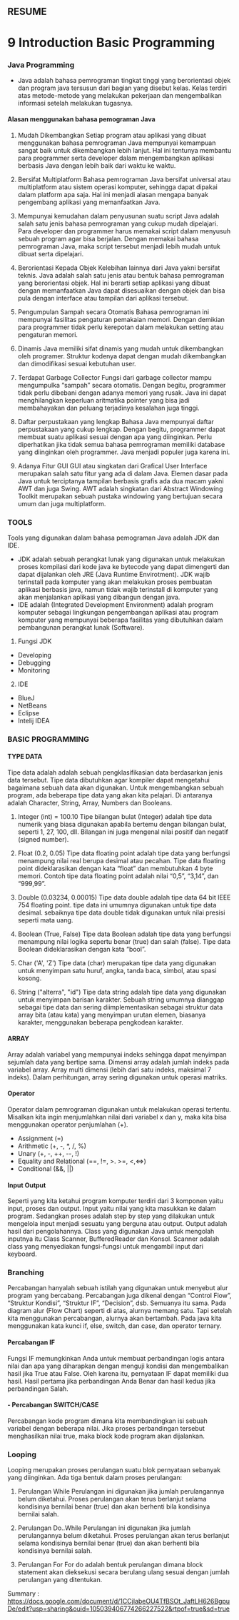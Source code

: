 ## RESUME

# 9 Introduction Basic Programming

### Java Programming

- Java adalah bahasa pemrograman tingkat tinggi yang berorientasi objek dan program java tersusun dari bagian yang disebut kelas. Kelas terdiri atas metode-metode yang melakukan pekerjaan dan mengembalikan informasi setelah melakukan tugasnya.

#### Alasan menggunakan bahasa pemograman Java

1. Mudah Dikembangkan
   Setiap program atau aplikasi yang dibuat menggunakan bahasa pemrograman Java mempunyai kemampuan sangat baik untuk dikembangkan lebih lanjut. Hal ini tentunya membantu para programmer serta developer dalam mengembangkan aplikasi berbasis Java dengan lebih baik dari waktu ke waktu.

2. Bersifat Multiplatform
   Bahasa pemrograman Java bersifat universal atau multiplatform atau sistem operasi komputer, sehingga dapat dipakai dalam platform apa saja. Hal ini menjadi alasan mengapa banyak pengembang aplikasi yang memanfaatkan Java.

3. Mempunyai kemudahan dalam penyusunan suatu script
   Java adalah salah satu jenis bahasa pemrograman yang cukup mudah dipelajari. Para developer dan programmer harus memakai script dalam menyusuh sebuah program agar bisa berjalan. Dengan memakai bahasa pemrograman Java, maka script tersebut menjadi lebih mudah untuk dibuat serta dipelajari.

4. Berorientasi Kepada Objek
   Kelebihan lainnya dari Java yakni bersifat teknis. Java adalah salah satu jenis atau bentuk bahasa pemrograman yang berorientasi objek. Hal ini berarti setiap aplikasi yang dibuat dengan memanfaatkan Java dapat disesuaikan dengan objek dan bisa pula dengan interface atau tampilan dari aplikasi tersebut.

5. Pengumpulan Sampah secara Otomatis
   Bahasa pemrograman ini mempunyai fasilitas pengaturan pemakaian memori. Dengan demikian para programmer tidak perlu kerepotan dalam melakukan setting atau pengaturan memori.

6. Dinamis
   Java memiliki sifat dinamis yang mudah untuk dikembangkan oleh programer. Struktur kodenya dapat dengan mudah dikembangkan dan dimodifikasi sesuai kebutuhan user.

7. Terdapat Garbage Collector
   Fungsi dari garbage collector mampu mengumpulka “sampah” secara otomatis. Dengan begitu, programmer tidak perlu dibebani dengan adanya memori yang rusak. Java ini dapat menghilangkan keperluan aritmatika pointer yang bisa jadi membahayakan dan peluang terjadinya kesalahan juga tinggi.

8. Daftar perpustakaan yang lengkap
   Bahasa Java mempunyai daftar perpustakaan yang cukup lengkap. Dengan begitu, programmer dapat membuat suatu aplikasi sesuai dengan apa yang diinginkan. Perlu diperhatikan jika tidak semua bahasa pemrograman memiliki database yang diinginkan oleh programmer. Java menjadi populer juga karena ini.

9. Adanya Fitur GUI
   GUI atau singkatan dari Grafical User Interface merupakan salah satu fitur yang ada di dalam Java. Elemen dasar pada Java untuk terciptanya tampilan berbasis grafis ada dua macam yakni AWT dan juga Swing. AWT adalah singkatan dari Abstract Windowing Toolkit merupakan sebuah pustaka windowing yang bertujuan secara umum dan juga multiplatform.

### TOOLS

Tools yang digunakan dalam bahasa pemograman Java adalah JDK dan IDE.

- JDK adalah sebuah perangkat lunak yang digunakan untuk melakukan proses kompilasi dari kode java ke bytecode yang dapat dimengerti dan dapat dijalankan oleh JRE (Java Runtime Envirotment). JDK wajib terinstall pada komputer yang akan melakukan proses pembuatan aplikasi berbasis java, namun tidak wajib terinstall di komputer yang akan menjalankan aplikasi yang dibangun dengan java.
- IDE adalah (Integrated Development Environment) adalah program komputer sebagai lingkungan pengembangan aplikasi atau program komputer yang mempunyai beberapa fasilitas yang dibutuhkan dalam pembangunan perangkat lunak (Software).

1. Fungsi JDK

- Developing
- Debugging
- Monitoring

2. IDE

- BlueJ
- NetBeans
- Eclipse
- Intelij IDEA

### BASIC PROGRAMMING

#### TYPE DATA

Tipe data adalah adalah sebuah pengklasifikasian data berdasarkan jenis data tersebut. Tipe data dibutuhkan agar kompiler dapat mengetahui bagaimana sebuah data akan digunakan. Untuk mengembangkan sebuah program, ada beberapa tipe data yang akan kita pelajari. Di antaranya adalah Character, String, Array, Numbers dan Booleans.

1. Integer (int) = 100.10
   Tipe bilangan bulat (Integer) adalah tipe data numerik yang biasa digunakan apabila bertemu dengan bilangan bulat, seperti 1, 27, 100, dll. Bilangan ini juga mengenal nilai positif dan negatif (signed number).

2. Float (0.2, 0.05)
   Tipe data floating point adalah tipe data yang berfungsi menampung nilai real berupa desimal atau pecahan. Tipe data floating point dideklarasikan dengan kata “float” dan membutuhkan 4 byte memori. Contoh tipe data floating point adalah nilai “0,5”, “3,14”, dan “999,99”.

3. Double (0.03234, 0.00015)
   Tipe data double adalah tipe data 64 bit IEEE 754 floating point. tipe data ini umumnya digunakan untuk tipe data desimal. sebaiknya tipe data double tidak digunakan untuk nilai presisi seperti mata uang.

4. Boolean (True, False)
   Tipe data Boolean adalah tipe data yang berfungsi menampung nilai logika sepertu benar (true) dan salah (false). Tipe data Boolean dideklarasikan dengan kata “bool”.

5. Char ('A', 'Z')
   Tipe data (char) merupakan tipe data yang digunakan untuk menyimpan satu huruf, angka, tanda baca, simbol, atau spasi kosong.

6. String ("alterra", "id")
   Tipe data string adalah tipe data yang digunakan untuk menyimpan barisan karakter. Sebuah string umumnya dianggap sebagai tipe data dan sering diimplementasikan sebagai struktur data array bita (atau kata) yang menyimpan urutan elemen, biasanya karakter, menggunakan beberapa pengkodean karakter.

#### ARRAY

Array adalah variabel yang mempunyai indeks sehingga dapat menyimpan sejumlah data yang bertipe sama. Dimensi array adalah jumlah indeks pada variabel array. Array multi dimensi (lebih dari satu indeks, maksimal 7 indeks). Dalam perhitungan, array sering digunakan untuk operasi matriks.

#### Operator

Operator dalam pemrograman digunakan untuk melakukan operasi tertentu. Misalkan kita ingin menjumlahkan nilai dari variabel x dan y, maka kita bisa menggunakan operator penjumlahan (+).

- Assignment (=)
- Arithmetic (+, -, \*, /, %)
- Unary (+, -, ++, --, !)
- Equality and Relational (==, !=, >. >=, <,<=>)
- Conditional (&&, ||)

#### Input Output

Seperti yang kita ketahui program komputer terdiri dari 3 komponen yaitu input, proses dan output. Input yaitu nilai yang kita masukkan ke dalam program. Sedangkan proses adalah step by step yang dilakukan untuk mengelola input menjadi sesuatu yang berguna atau output. Output adalah hasil dari pengolahannya. Class yang digunakan Java untuk mengolah inputnya itu Class Scanner, BufferedReader dan Konsol. Scanner adalah class yang menyediakan fungsi-fungsi untuk mengambil input dari keyboard.

### Branching

Percabangan hanyalah sebuah istilah yang digunakan untuk menyebut alur program yang bercabang. Percabangan juga dikenal dengan “Control Flow”, “Struktur Kondisi”, “Struktur IF”, “Decision”, dsb. Semuanya itu sama. Pada diagram alur (Flow Chart) seperti di atas, alurnya memang satu. Tapi setelah kita menggunakan percabangan, alurnya akan bertambah. Pada java kita menggunakan kata kunci if, else, switch, dan case, dan operator ternary.

#### Percabangan IF

Fungsi IF memungkinkan Anda untuk membuat perbandingan logis antara nilai dan apa yang diharapkan dengan menguji kondisi dan mengembalikan hasil jika True atau False. Oleh karena itu, pernyataan IF dapat memiliki dua hasil. Hasil pertama jika perbandingan Anda Benar dan hasil kedua jika perbandingan Salah.

#### - Percabangan SWITCH/CASE

Percabangan kode program dimana kita membandingkan isi sebuah variabel dengan beberapa nilai. Jika proses perbandingan tersebut menghasilkan nilai true, maka block kode program akan dijalankan.

### Looping

Looping merupakan proses perulangan suatu blok pernyataan sebanyak yang diinginkan.
Ada tiga bentuk dalam proses perulangan:

1. Perulangan While
   Perulangan ini digunakan jika jumlah perulangannya belum diketahui. Proses perulangan akan terus berlanjut selama kondisinya bernilai benar (true) dan akan berhenti bila kondisinya bernilai salah.

2. Perulangan Do..While
   Perulangan ini digunakan jika jumlah perulangannya belum diketahui. Proses perulangan akan terus berlanjut selama kondisinya bernilai benar (true) dan akan berhenti bila kondisinya bernilai salah.

3. Perulangan For
   For do adalah bentuk perulangan dimana block statement akan dieksekusi secara berulang ulang sesuai dengan jumlah perulangan yang ditentukan.

Summary : https://docs.google.com/document/d/1CCjIabeOU4TfBSOt_JaftLH626BgpuDe/edit?usp=sharing&ouid=105039406774266227522&rtpof=true&sd=true

